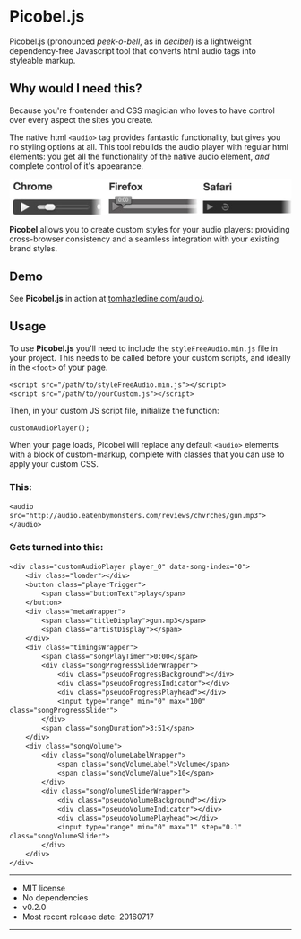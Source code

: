 # Picobel.js

Picobel.js (pronounced *peek-o-bell*, as in *decibel*) is a lightweight dependency-free Javascript tool that converts html audio tags into styleable markup.

## Why would I need this?

Because you're frontender and CSS magician who loves to have control over every aspect the sites you create.

The native html `<audio>` tag provides fantastic functionality, but gives you no styling options at all. This tool rebuilds the audio player with regular html elements: you get all the functionality of the native audio element, *and* complete control of it's appearance.

![Native audio player](images/native_players.jpg)

**Picobel** allows you to create custom styles for your audio players: providing cross-browser consistency and a seamless integration with your existing brand styles.

## Demo

See **Picobel.js** in action at [tomhazledine.com/audio/](http://tomhazledine.com/audio/).

## Usage

To use **Picobel.js** you'll need to include the `styleFreeAudio.min.js` file in your project. This needs to be called before your custom scripts, and ideally in the `<foot>` of your page.

    <script src="/path/to/styleFreeAudio.min.js"></script>
    <script src="/path/to/yourCustom.js"></script>

Then, in your custom JS script file, initialize the function: 

    customAudioPlayer();

When your page loads, Picobel will replace any default `<audio>` elements with a block of custom-markup, complete with classes that you can use to apply your custom CSS.

### This:

    <audio src="http://audio.eatenbymonsters.com/reviews/chvrches/gun.mp3"></audio>

### Gets turned into this:

    <div class="customAudioPlayer player_0" data-song-index="0">
        <div class="loader"></div>
        <button class="playerTrigger">
            <span class="buttonText">play</span>
        </button>
        <div class="metaWrapper">
            <span class="titleDisplay">gun.mp3</span>
            <span class="artistDisplay"></span>
        </div>
        <div class="timingsWrapper">
            <span class="songPlayTimer">0:00</span>
            <div class="songProgressSliderWrapper">
                <div class="pseudoProgressBackground"></div>
                <div class="pseudoProgressIndicator"></div>
                <div class="pseudoProgressPlayhead"></div>
                <input type="range" min="0" max="100" class="songProgressSlider">
            </div>
            <span class="songDuration">3:51</span>
        </div>
        <div class="songVolume">
            <div class="songVolumeLabelWrapper">
                <span class="songVolumeLabel">Volume</span>
                <span class="songVolumeValue">10</span>
            </div>
            <div class="songVolumeSliderWrapper">
                <div class="pseudoVolumeBackground"></div>
                <div class="pseudoVolumeIndicator"></div>
                <div class="pseudoVolumePlayhead"></div>
                <input type="range" min="0" max="1" step="0.1" class="songVolumeSlider">
            </div>
        </div>
    </div>


---

* MIT license
* No dependencies
* v0.2.0
* Most recent release date: 20160717

---






